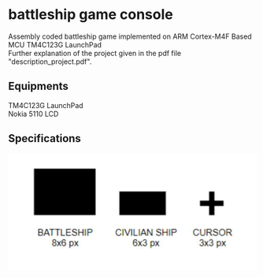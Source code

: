 # battleship game console

Assembly coded battleship game implemented on ARM Cortex-M4F Based MCU TM4C123G LaunchPad<br/>
Further explanation of the project given in the pdf file "description_project.pdf".<br/>

## Equipments
TM4C123G LaunchPad<br/>
Nokia 5110 LCD<br/>

## Specifications
![alt text](https://github.com/elifkcontar/battleship-game/blob/master/shape_ship_cursor.png)
